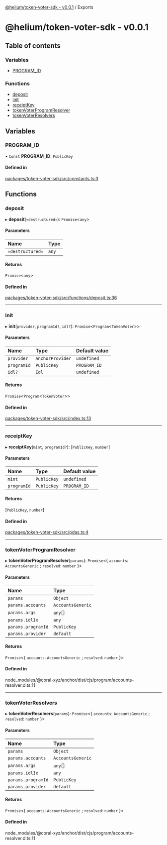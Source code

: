 [@helium/token-voter-sdk - v0.0.1](README) / Exports

# @helium/token-voter-sdk - v0.0.1

## Table of contents

### Variables

- [PROGRAM\_ID](token-voter-sdk#program\_id)

### Functions

- [deposit](token-voter-sdk#deposit)
- [init](token-voter-sdk#init)
- [receiptKey](token-voter-sdk#receipt-key)
- [tokenVoterProgramResolver](token-voter-sdk#token-voter-program-resolver)
- [tokenVoterResolvers](token-voter-sdk#token-voter-resolvers)

## Variables

### PROGRAM\_ID

• `Const` **PROGRAM\_ID**: `PublicKey`

#### Defined in

[packages/token-voter-sdk/src/constants.ts:3](https://github.com/DeWiCats/modular-governance/blob/9f88f14/packages/token-voter-sdk/src/constants.ts#L3)

## Functions

### deposit

▸ **deposit**(`«destructured»`): `Promise`<`any`\>

#### Parameters

| Name | Type |
| :------ | :------ |
| `«destructured»` | `any` |

#### Returns

`Promise`<`any`\>

#### Defined in

[packages/token-voter-sdk/src/functions/deposit.ts:36](https://github.com/DeWiCats/modular-governance/blob/9f88f14/packages/token-voter-sdk/src/functions/deposit.ts#L36)

___

### init

▸ **init**(`provider`, `programId?`, `idl?`): `Promise`<`Program`<`TokenVoter`\>\>

#### Parameters

| Name | Type | Default value |
| :------ | :------ | :------ |
| `provider` | `AnchorProvider` | `undefined` |
| `programId` | `PublicKey` | `PROGRAM_ID` |
| `idl?` | `Idl` | `undefined` |

#### Returns

`Promise`<`Program`<`TokenVoter`\>\>

#### Defined in

[packages/token-voter-sdk/src/index.ts:13](https://github.com/DeWiCats/modular-governance/blob/9f88f14/packages/token-voter-sdk/src/index.ts#L13)

___

### receiptKey

▸ **receiptKey**(`mint`, `programId?`): [`PublicKey`, `number`]

#### Parameters

| Name | Type | Default value |
| :------ | :------ | :------ |
| `mint` | `PublicKey` | `undefined` |
| `programId` | `PublicKey` | `PROGRAM_ID` |

#### Returns

[`PublicKey`, `number`]

#### Defined in

[packages/token-voter-sdk/src/pdas.ts:4](https://github.com/DeWiCats/modular-governance/blob/9f88f14/packages/token-voter-sdk/src/pdas.ts#L4)

___

### tokenVoterProgramResolver

▸ **tokenVoterProgramResolver**(`params`): `Promise`<{ `accounts`: `AccountsGeneric` ; `resolved`: `number`  }\>

#### Parameters

| Name | Type |
| :------ | :------ |
| `params` | `Object` |
| `params.accounts` | `AccountsGeneric` |
| `params.args` | `any`[] |
| `params.idlIx` | `any` |
| `params.programId` | `PublicKey` |
| `params.provider` | `default` |

#### Returns

`Promise`<{ `accounts`: `AccountsGeneric` ; `resolved`: `number`  }\>

#### Defined in

node_modules/@coral-xyz/anchor/dist/cjs/program/accounts-resolver.d.ts:11

___

### tokenVoterResolvers

▸ **tokenVoterResolvers**(`params`): `Promise`<{ `accounts`: `AccountsGeneric` ; `resolved`: `number`  }\>

#### Parameters

| Name | Type |
| :------ | :------ |
| `params` | `Object` |
| `params.accounts` | `AccountsGeneric` |
| `params.args` | `any`[] |
| `params.idlIx` | `any` |
| `params.programId` | `PublicKey` |
| `params.provider` | `default` |

#### Returns

`Promise`<{ `accounts`: `AccountsGeneric` ; `resolved`: `number`  }\>

#### Defined in

node_modules/@coral-xyz/anchor/dist/cjs/program/accounts-resolver.d.ts:11
